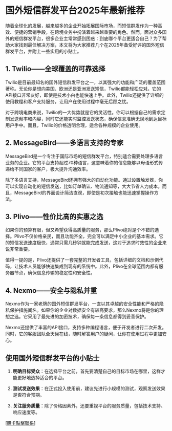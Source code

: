 # 国外短信群发平台2025年最新推荐

随着全球化的发展，越来越多的企业开始拓展国际市场，而短信群发作为一种高效、便捷的营销手段，在跨境业务中扮演着越来越重要的角色。然而，面对众多国外的短信群发平台，很多企业主常常感到困惑：到底哪个平台更适合自己？为了帮助大家找到最佳解决方案，本文将为大家推荐几个在2025年备受好评的国外短信群发平台，并附上一些实用的小贴士。

## 1. Twilio——全球覆盖的可靠选择

Twilio是目前最知名的国外短信群发平台之一，以其强大的功能和广泛的覆盖范围著称。无论你是想向美国、欧洲还是亚洲发送短信，Twilio都能轻松应对。它的API接口非常友好，即使是技术小白也能快速上手。此外，Twilio还提供了详细的使用教程和客户支持服务，让用户在使用过程中毫无后顾之忧。

对于跨境电商来说，Twilio的一大优势就是它的灵活性。你可以根据自己的需求定制发送频率和内容，同时它还能实时监控发送状态，确保信息准确无误地到达目标用户手中。而且，Twilio的价格透明合理，适合各种规模的企业使用。

## 2. MessageBird——多语言支持的专家

MessageBird是一个专注于国际市场的短信群发平台，特别适合需要处理多语言业务的企业。它的平台支持超过70种语言，这意味着你的信息能够以母语形式传递给不同国家的客户，极大提升沟通效率。

除了多语言支持，MessageBird还拥有强大的自动化功能。通过设置触发器，你可以实现自动化的短信发送，比如订单确认、物流通知等，大大节省人力成本。而且，MessageBird的界面设计简洁直观，即使是初次接触也能迅速掌握操作方法。

## 3. Plivo——性价比高的实惠之选

如果你的预算有限，但又希望获得高质量的服务，那么Plivo绝对是个不错的选择。Plivo不仅价格亲民，而且功能齐全，完全可以满足中小企业的基本需求。它的短信发送速度极快，通常只需几秒钟就能完成发送，这对于追求时效性的企业来说非常重要。

值得一提的是，Plivo还提供了一套完整的开发者工具，包括详细的文档和示例代码，让技术人员能够快速集成到现有的系统中。此外，Plivo在全球范围内都有服务器节点，确保信息传输的稳定性和安全性。

## 4. Nexmo——安全与隐私并重

Nexmo作为一家老牌的国外短信群发平台，一直以其卓越的安全性能和严格的隐私保护措施闻名。如果你的企业对数据安全有较高要求，那么Nexmo将是你的理想之选。它采用了最先进的加密技术，确保每一条信息都得到妥善保护。

Nexmo还提供了丰富的API接口，支持多种编程语言，便于开发者进行二次开发。同时，它的客服团队全天候在线，随时解答用户的疑问，让你在使用过程中更加安心。

## 使用国外短信群发平台的小贴士

1. **明确目标受众**：在选择平台之前，首先要清楚自己的目标市场在哪里，这样才能更好地选择适合的平台。
   
2. **测试发送效果**：在正式投入使用前，建议先进行小规模的测试，观察发送效果是否符合预期。

3. **关注服务质量**：除了价格因素外，还要重视平台的服务质量，包括技术支持、响应速度等。

[[購卡點擊聯系](https://t.me/s/SXDXQF)]